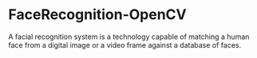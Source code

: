 # FaceRecognition-OpenCV
A facial recognition system is a technology capable of matching a human face from a digital image or a video frame against a database of faces. 
